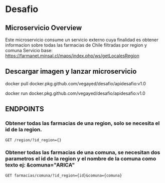 # Desafio

## Microservicio Overview

Este microservicio consume un servicio externo cuya finalidad es obtener informacion sobre todas las farmacias de Chile filtradas por region y comuna
Servicio base:
https://farmanet.minsal.cl/maps/index.php/ws/getLocalesRegion

## Descargar imagen y lanzar microservicio

docker pull docker.pkg.github.com/vegayed/desafio/apidesafio:v1.0 

docker run docker.pkg.github.com/vegayed/desafio/apidesafio:v1.0

## ENDPOINTS

### Obtener todas las farmacias de una region, solo se necesita el id de la region.

    GET /region/?id_region={}

### Obtener todas las farmacias de una comuna, se necesitan dos parametros el id de la region y el nombre de la comuna como texto ej: &comuna="ARICA"

    GET farmacias/comuna/?id_region={id}&comuna={comuna}
